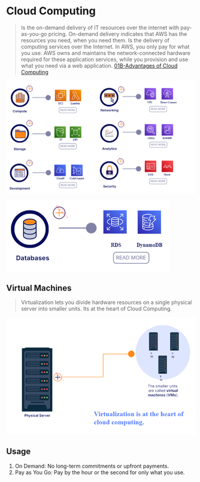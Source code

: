 # Cloud Computing
> Is the on-demand delivery of IT resources over the internet with pay-as-you-go pricing.
> On-demand delivery indicates that AWS has the resources you need, when you need them.
> Is the delivery of computing services over the Internet.
> In AWS, you only pay for what you use. 
> AWS owns and maintains the network-connected hardware required for these application services, while you provision and use what you need via a web application.
> [01B-Advantages of Cloud Computing](AWS/Cloud%20Practitioner%20(CLF-C02)/01-Introduction%20to%20AWS/01B-Advantages%20of%20Cloud%20Computing.md)

![](../img/aws-services.png)

![](../img/aws-services2.png)

## Virtual Machines
> Virtualization lets you divide hardware resources on a single physical server into smaller units.
> Its at the heart of Cloud Computing.

![](../img/virtualization.png)

## Usage
1. On Demand: No long-term commitments or upfront payments.
2. Pay as You Go: Pay by the hour or the second for only what you use.